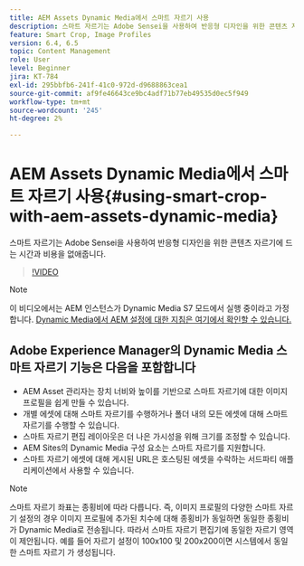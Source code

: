 ```yaml
---
title: AEM Assets Dynamic Media에서 스마트 자르기 사용
description: 스마트 자르기는 Adobe Sensei을 사용하여 반응형 디자인을 위한 콘텐츠 자르기에 드는 시간과 비용을 없애줍니다.
feature: Smart Crop, Image Profiles
version: 6.4, 6.5
topic: Content Management
role: User
level: Beginner
jira: KT-784
exl-id: 295bbfb6-241f-41c0-972d-d9688863cea1
source-git-commit: af9fe46643ce9bc4adf71b77eb49535d0ec5f949
workflow-type: tm+mt
source-wordcount: '245'
ht-degree: 2%

---
```


# AEM Assets Dynamic Media에서 스마트 자르기 사용{#using-smart-crop-with-aem-assets-dynamic-media}

스마트 자르기는 Adobe Sensei을 사용하여 반응형 디자인을 위한 콘텐츠 자르기에 드는 시간과 비용을 없애줍니다.

>[!VIDEO](https://video.tv.adobe.com/v/21519?quality=12&learn=on)

>[!NOTE]
>
>이 비디오에서는 AEM 인스턴스가 Dynamic Media S7 모드에서 실행 중이라고 가정합니다. [Dynamic Media에서 AEM 설정에 대한 지침은 여기에서 확인할 수 있습니다.](https://helpx.adobe.com/kr/experience-manager/6-3/assets/using/config-dynamic-fp-14410.html)

## Adobe Experience Manager의 Dynamic Media 스마트 자르기 기능은 다음을 포함합니다

* AEM Asset 관리자는 장치 너비와 높이를 기반으로 스마트 자르기에 대한 이미지 프로필을 쉽게 만들 수 있습니다.
* 개별 에셋에 대해 스마트 자르기를 수행하거나 폴더 내의 모든 에셋에 대해 스마트 자르기를 수행할 수 있습니다.
* 스마트 자르기 편집 레이아웃은 더 나은 가시성을 위해 크기를 조정할 수 있습니다.
* AEM Sites의 Dynamic Media 구성 요소는 스마트 자르기를 지원합니다.
* 스마트 자르기 에셋에 대해 게시된 URL은 호스팅된 에셋을 수락하는 서드파티 애플리케이션에서 사용할 수 있습니다.

>[!NOTE]
>
>스마트 자르기 좌표는 종횡비에 따라 다릅니다. 즉, 이미지 프로필의 다양한 스마트 자르기 설정의 경우 이미지 프로필에 추가된 치수에 대해 종횡비가 동일하면 동일한 종횡비가 Dynamic Media로 전송됩니다. 따라서 스마트 자르기 편집기에 동일한 자르기 영역이 제안됩니다. 예를 들어 자르기 설정이 100x100 및 200x200이면 시스템에서 동일한 스마트 자르기 가 생성됩니다.
